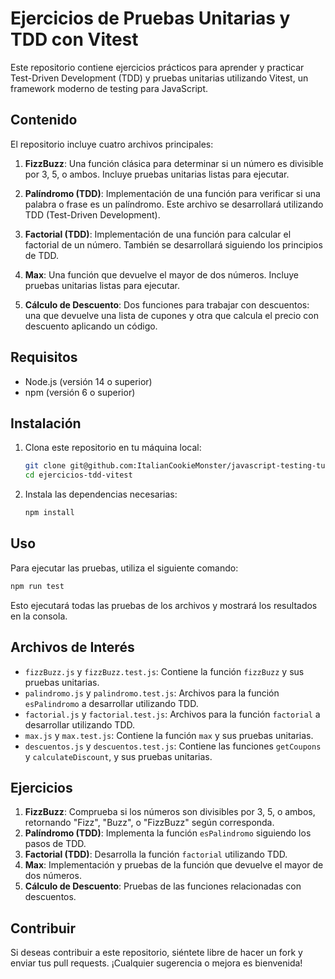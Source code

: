 # Ejercicios de Pruebas Unitarias y TDD con Vitest

Este repositorio contiene ejercicios prácticos para aprender y practicar Test-Driven Development (TDD) y pruebas unitarias utilizando Vitest, un framework moderno de testing para JavaScript.

## Contenido

El repositorio incluye cuatro archivos principales:

1. **FizzBuzz**: Una función clásica para determinar si un número es divisible por 3, 5, o ambos. Incluye pruebas unitarias listas para ejecutar.
   
2. **Palíndromo (TDD)**: Implementación de una función para verificar si una palabra o frase es un palíndromo. Este archivo se desarrollará utilizando TDD (Test-Driven Development).

3. **Factorial (TDD)**: Implementación de una función para calcular el factorial de un número. También se desarrollará siguiendo los principios de TDD.

4. **Max**: Una función que devuelve el mayor de dos números. Incluye pruebas unitarias listas para ejecutar.

5. **Cálculo de Descuento**: Dos funciones para trabajar con descuentos: una que devuelve una lista de cupones y otra que calcula el precio con descuento aplicando un código.

## Requisitos

- Node.js (versión 14 o superior)
- npm (versión 6 o superior)

## Instalación

1. Clona este repositorio en tu máquina local:
   
   ```bash
   git clone git@github.com:ItalianCookieMonster/javascript-testing-tutorial.git
   cd ejercicios-tdd-vitest
   ```

2. Instala las dependencias necesarias:

   ```bash
   npm install
   ```

## Uso

Para ejecutar las pruebas, utiliza el siguiente comando:

```bash
npm run test
```

Esto ejecutará todas las pruebas de los archivos y mostrará los resultados en la consola.

## Archivos de Interés

- `fizzBuzz.js` y `fizzBuzz.test.js`: Contiene la función `fizzBuzz` y sus pruebas unitarias.
- `palindromo.js` y `palindromo.test.js`: Archivos para la función `esPalindromo` a desarrollar utilizando TDD.
- `factorial.js` y `factorial.test.js`: Archivos para la función `factorial` a desarrollar utilizando TDD.
- `max.js` y `max.test.js`: Contiene la función `max` y sus pruebas unitarias.
- `descuentos.js` y `descuentos.test.js`: Contiene las funciones `getCoupons` y `calculateDiscount`, y sus pruebas unitarias.

## Ejercicios

1. **FizzBuzz**: Comprueba si los números son divisibles por 3, 5, o ambos, retornando "Fizz", "Buzz", o "FizzBuzz" según corresponda.
2. **Palíndromo (TDD)**: Implementa la función `esPalindromo` siguiendo los pasos de TDD.
3. **Factorial (TDD)**: Desarrolla la función `factorial` utilizando TDD.
4. **Max**: Implementación y pruebas de la función que devuelve el mayor de dos números.
5. **Cálculo de Descuento**: Pruebas de las funciones relacionadas con descuentos.

## Contribuir

Si deseas contribuir a este repositorio, siéntete libre de hacer un fork y enviar tus pull requests. ¡Cualquier sugerencia o mejora es bienvenida!

